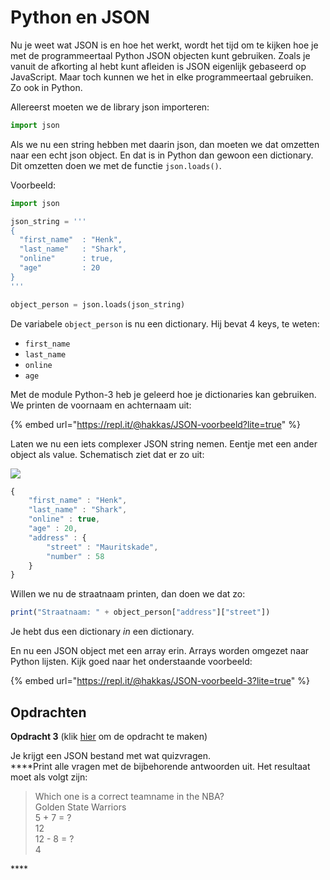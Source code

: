 # Python en JSON

Nu je weet wat JSON is en hoe het werkt, wordt het tijd om te kijken hoe je met de programmeertaal Python JSON objecten kunt gebruiken. Zoals je vanuit de afkorting al hebt kunt afleiden is JSON eigenlijk gebaseerd op JavaScript. Maar toch kunnen we het in elke programmeertaal gebruiken. Zo ook in Python.

Allereerst moeten we de library json importeren:

```python
import json
```

Als we nu een string hebben met daarin json, dan moeten we dat omzetten naar een echt json object. En dat is in Python dan gewoon een dictionary. Dit omzetten doen we met de functie `json.loads()`. 

Voorbeeld:

```python
import json

json_string = '''
{  
  "first_name"  : "Henk",
  "last_name"   : "Shark",
  "online"      : true,
  "age"         : 20
}
'''

object_person = json.loads(json_string)
```

De variabele `object_person` is nu een dictionary. Hij bevat 4 keys, te weten:

* `first_name`
* `last_name`
* `online`
* `age`

Met de module Python-3 heb je geleerd hoe je dictionaries kan gebruiken. We printen de voornaam en achternaam uit:

{% embed url="https://repl.it/@hakkas/JSON-voorbeeld?lite=true" %}

Laten we nu een iets complexer JSON string nemen. Eentje met een ander object als value. Schematisch ziet dat er zo uit:

![](https://docs.google.com/drawings/d/e/2PACX-1vTP2wfgPzvzD798-G8AFsnpHi-K7qVQhv62Gy4ocyzzJHylOFe7vJYrH7DfpSH_FtKybp0TmPm-TSlV/pub?w=679&h=382)



```javascript
{ 
    "first_name" : "Henk", 
    "last_name" : "Shark", 
    "online" : true, 
    "age" : 20, 
    "address" : { 
        "street" : "Mauritskade", 
        "number" : 58 
    } 
} 
```

Willen we nu de straatnaam printen, dan doen we dat zo:

```javascript
print("Straatnaam: " + object_person["address"]["street"])
```

Je hebt dus een dictionary _in_ een dictionary. 

En nu een JSON object met een array erin. Arrays worden omgezet naar Python lijsten. Kijk goed naar het onderstaande voorbeeld:

{% embed url="https://repl.it/@hakkas/JSON-voorbeeld-3?lite=true" %}

## Opdrachten

**Opdracht 3** \(klik [hier](https://repl.it/team/PythonAPI0/Voorbeeld-JSON-met-Python-verwerken) om de opdracht te maken\)

Je krijgt een JSON bestand met wat quizvragen.  
****Print alle vragen met de bijbehorende antwoorden uit. Het resultaat moet als volgt zijn:

> Which one is a correct teamname in the NBA?  
> Golden State Warriors  
> 5 + 7 = ?  
> 12  
> 12 - 8 = ?  
> 4



\*\*\*\*

